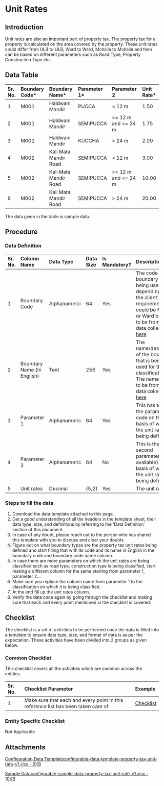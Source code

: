 # Unit Rates

## Introduction <a id="introduction"></a>

Unit rates are also an important part of property tax. The property tax for a property is calculated on the area covered by the property. These unit rates could differ from ULB to ULB, Ward to Ward, Mohalla to Mohalla and then can be based on different parameters such as Road Type, Property Construction Type etc.

## Data Table <a id="data-table"></a>

| Sr. No. | Boundary Code\* | Boundary Name\* | Parameter 1\* | Parameter 2 | Unit Rate\* |
| :--- | :--- | :--- | :--- | :--- | :--- |
| 1 | M001 | Haldwani Mandir | PUCCA | &lt; 12 m | 1.50 |
| 2 | M001 | Haldwani Mandir | SEMIPUCCA | &gt;= 12 m and &lt;= 24 m | 1.75 |
| 3 | M001 | Haldwani Mandir | KUCCHA | &gt; 24 m | 2.00 |
| 4 | M002 | Kali Mata Mandir Road | SEMIPUCCA | &lt; 12 m | 3.00 |
| 5 | M002 | Kali Mata Mandir Road | SEMIPUCCA | &gt;= 12 m and &lt;= 24 m | 10.00 |
| 6 | M002 | Kali Mata Mandir Road | SEMIPUCCA | &gt; 24 m | 20.00 |

The data given in the table is sample data.

## Procedure <a id="procedure"></a>

### Data Definition <a id="data-definition"></a>

| Sr. No. | Column Name | Data Type | Data Size | Is Mandatory? | Description |
| :--- | :--- | :--- | :--- | :--- | :--- |
| 1 | Boundary Code | Alphanumeric | 64 | Yes | The code of the boundary that is being used, depending upon the client's requirement it could be Mohalla or Ward but has to be from the data collected [here](https://docs.digit.org/configure-digit/configuring-master-data-templates/environment-setup/ulb-level-setup/boundary-data)​ |
| 2 | Boundary Name \(In English\) | Text | 256 | Yes | The name/description of the boundary that is being used for the classification. The names have to be from the data collected [here](https://docs.digit.org/configure-digit/configuring-master-data-templates/environment-setup/ulb-level-setup/boundary-data)​ |
| 3 | Parameter 1 | Alphanumeric | 64 | Yes | This has to be the parameter 1 code on the basis of which the unit rates are being defined |
| 4 | Parameter 2 | Alphanumeric | 64 | No | This is the second parameter\(if available\) on the basis of which the unit rates are being defined |
| 5 | Unit rates | Decimal | \(5,2\) | Yes | The unit rate |

### Steps to fill the data <a id="steps-to-fill-the-data"></a>

1. Download the data template attached to this page.
2. Get a good understanding of all the headers in the template sheet, their data type, size, and definitions by referring to the ‘Data Definition’ section of this document.
3. In case of any doubt, please reach out to the person who has shared this template with you to discuss and clear your doubts.
4. Figure out on what boundary types are the property tax unit rates being defined and start filling that with its code and its name in English in the boundary code and boundary code name column.
5. In case there are more parameters on which the unit rates are being classified such as road type, construction type is being classified, start making a different column for the same starting from parameter 1, parameter 2…
6. Make sure you replace the column name from parameter 1 to the classification on which it is being classified.
7. At the end fill up the unit rates column.
8. Verify the data once again by going through the checklist and making sure that each and every point mentioned in the checklist is covered.

## Checklist <a id="checklist"></a>

The checklist is a set of activities to be performed once the data is filled into a template to ensure data type, size, and format of data is as per the expectation. These activities have been divided into 2 groups as given below.

### Common Checklist <a id="common-checklist"></a>

This checklist covers all the activities which are common across the entities.

| Sr. No. | Checklist Parameter | Example |
| :--- | :--- | :--- |
| 1 | Make sure that each and every point in this reference list has been taken care of | ​[Checklist](https://docs.digit.org/configure-digit/configuring-master-data-templates/module-setup/common-config/checklist)​ |

### Entity Specific Checklist <a id="entity-specific-checklist"></a>

Not Applicable

## Attachments <a id="attachments"></a>

[Configuration Data Templateconfigurable-data-template-property-tax-unit-rate-v1.xlsx - 9KB](https://firebasestorage.googleapis.com/v0/b/gitbook-28427.appspot.com/o/assets%2F-MERG_iQW5oN4ukgXP8K%2Fsync%2F31bcc6aa4444e0a4f89a51dff1e8e6db755a8390.xlsx?generation=1602050608577259&alt=media)

[Sample Dataconfigurable-sample-data-property-tax-unit-rate-v1.xlsx - 10KB](https://firebasestorage.googleapis.com/v0/b/gitbook-28427.appspot.com/o/assets%2F-MERG_iQW5oN4ukgXP8K%2Fsync%2Fa4b79c530ea173efbc465ff0f5034bd917925007.xlsx?generation=1602050608605057&alt=media)

